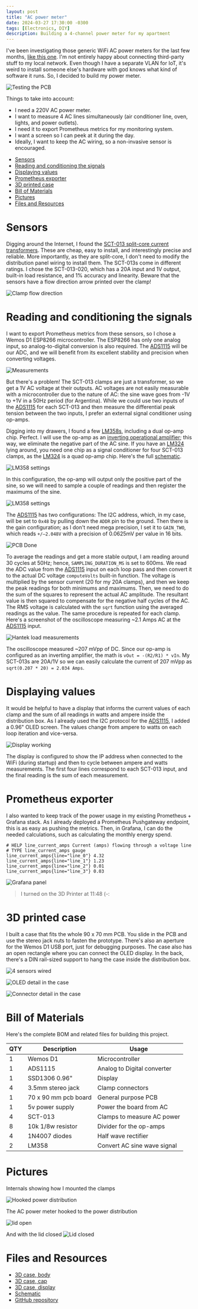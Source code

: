 ```yaml
---
layout: post
title: "AC power meter"
date: 2024-03-27 17:30:00 -0300
tags: [Electronics, DIY]
description: Building a 4-channel power meter for my apartment
---
```


I've been investigating those generic WiFi AC power meters for the last few months, [like this one](https://www.ebay.com/itm/385331989345). I'm not entirely happy about connecting third-party stuff to my local network. Even though I have a separate VLAN for IoT, it's weird to install someone else's hardware with god knows what kind of software it runs. So, I decided to build my power meter. 

![Testing the PCB](/assets/images/ac-current-meter-1/pcb-testing-header.jpg)


Things to take into account:
* I need a 220V AC power meter.
* I want to measure 4 AC lines simultaneously (air conditioner line, oven, lights, and power outlets).
* I need it to export Prometheus metrics for my monitoring system.
* I want a screen so I can peek at it during the day.
* Ideally, I want to keep the AC wiring, so a non-invasive sensor is encouraged.

- [Sensors](#sensors)
- [Reading and conditioning the signals](#reading-and-conditioning-the-signals)
- [Displaying values](#displaying-values)
- [Prometheus exporter](#prometheus-exporter)
- [3D printed case](#3d-printed-case)
- [Bill of Materials](#bill-of-materials)
- [Pictures](#pictures)
- [Files and Resources](#files-and-resources)


# Sensors
Digging around the Internet, I found the [SCT-013 split-core current transformers](/assets/files/ac-current-meter-1/sct-013-datasheet.pdf). These are cheap, easy to install, and interestingly precise and reliable. More importantly, as they are split-core, I don't need to modify the distribution panel wiring to install them. The SCT-013s come in different ratings. I chose the SCT-013-020, which has a 20A input and 1V output, built-in load resistance, and 1% accuracy and linearity. Beware that the sensors have a flow direction arrow printed over the clamp!

![Clamp flow direction](/assets/images/ac-current-meter-1/sensor-direction.jpg)


# Reading and conditioning the signals
I want to export Prometheus metrics from these sensors, so I chose a Wemos D1 ESP8266 microcontroller. The ESP8266 has only one analog input, so analog-to-digital conversion is also required. The [ADS1115](https://www.ti.com/product/ADS1115) will be our ADC, and we will benefit from its excellent stability and precision when converting voltages.

![Measurements](/assets/images/ac-current-meter-1/measuring-1.jpg)


But there's a problem! The SCT-013 clamps are just a transformer, so we get a 1V AC voltage at their outputs. AC voltages are not easily measurable with a microcontroller due to the nature of AC: the sine wave goes from -1V to +1V in a 50Hz period (for Argentina). While we could use two inputs of the [ADS1115](https://www.ti.com/product/ADS1115) for each SCT-013 and then measure the differential peak tension between the two inputs, I prefer an external signal conditioner using op-amps.

Digging into my drawers, I found a few [LM358s](https://www.ti.com/product/LM358), including a dual op-amp chip. Perfect. I will use the op-amp as an [inverting operational amplifier](https://www.monolithicpower.com/en/operational-amplifiers); this way, we eliminate the negative part of the AC sine. If you have an [LM324](https://www.ti.com/product/LM324) lying around, you need one chip as a signal conditioner for four SCT-013 clamps, as the [LM324](https://www.ti.com/product/LM324) is a quad op-amp chip. Here's the full [schematic](/assets/files/ac-current-meter-1/schematic.pdf).

![LM358 settings](/assets/images/ac-current-meter-1/op-amp-settings.png)

In this configuration, the op-amp will output only the positive part of the sine, so we will need to sample a couple of readings and then register the maximums of the sine.

![LM358 settings](/assets/images/ac-current-meter-1/op-amp-sim.png)

The [ADS1115](https://www.ti.com/product/ADS1115) has two configurations: The I2C address, which, in my case, will be set to `0x48` by pulling down the `ADDR` pin to the ground. Then there is the gain configuration; as I don't need mega precision, I set it to `GAIN_TWO`, which reads `+/—2.048V` with a precision of 0.0625mV per value in 16 bits.

![PCB Done](/assets/images/ac-current-meter-1/pcb-done-up.jpg)

To average the readings and get a more stable output, I am reading around 30 cycles at 50Hz; hence, `SAMPLING_DURATION_MS` is set to 600ms. We read the ADC value from the [ADS1115](https://www.ti.com/product/ADS1115) input on each loop pass and then convert it to the actual DC voltage `computeVolts` built-in function. The voltage is multiplied by the sensor current (20 for my 20A clamps), and then we keep the peak readings for both minimums and maximums. Then, we need to do the sum of the squares to represent the actual AC amplitude. The resultant value is then squared to compensate for the negative half cycles of the AC. The RMS voltage is calculated with the `sqrt` function using the averaged readings as the value. The same procedure is repeated for each clamp. Here's a screenshot of the oscilloscope measuring ~2.1 Amps AC at the [ADS1115](https://www.ti.com/product/ADS1115) input.

![Hantek load measurements](/assets/images/ac-current-meter-1/hantek-measurements.png)

The oscilloscope measured ~207 mVpp of DC. Since our op-amp is configured as an inverting amplifier, the math is `vOut = -(R2/R1) * vIn`. My SCT-013s are 20A/1V so we can easily calculate the current of 207 mVpp as `sqrt(0.207 * 20) = 2.034 Amps`.


# Displaying values
It would be helpful to have a display that informs the current values of each clamp and the sum of all readings in watts and ampere inside the distribution box. As I already used the I2C protocol for the [ADS1115](https://www.ti.com/product/ADS1115), I added a 0.96" OLED screen. The values change from ampere to watts on each loop iteration and vice-versa.

![Display working](/assets/images/ac-current-meter-1/display-working.jpg)

The display is configured to show the IP address when connected to the WiFi (during startup) and then to cycle between ampere and watts measurements. The first four lines correspond to each SCT-013 input, and the final reading is the sum of each measurement.


# Prometheus exporter
I also wanted to keep track of the power usage in my existing Prometheus + Grafana stack. As I already deployed a Prometheus Pushgateway endpoint, this is as easy as pushing the metrics. Then, in Grafana, I can do the needed calculations, such as calculating the monthly energy spend.

```
# HELP line_current_amps Current (amps) flowing through a voltage line
# TYPE line_current_amps gauge
line_current_amps{line="line_0"} 4.32
line_current_amps{line="line_1"} 1.23
line_current_amps{line="line_2"} 0.01
line_current_amps{line="line_3"} 0.03
```

![Grafana panel](/assets/images/ac-current-meter-1/grafana.png)
> I turned on the 3D Printer at 11:48 (-:


# 3D printed case
I built a case that fits the whole 90 x 70 mm PCB. You slide in the PCB and use the stereo jack nuts to fasten the prototype. There's also an aperture for the Wemos D1 USB port, just for debugging purposes. The case also has an open rectangle where you can connect the OLED display. In the back, there's a DIN rail-sized support to hang the case inside the distribution box.

![4 sensors wired](/assets/images/ac-current-meter-1/finalized-4-sensors.jpg)

![OLED detail in the case](/assets/images/ac-current-meter-1/case-oled.jpg)

![Connector detail in the case](/assets/images/ac-current-meter-1/connectors-case.jpg)


# Bill of Materials
Here's the complete BOM and related files for building this project.

| QTY | Description          | Usage                       |
| --- | -------------------- | --------------------------- |
| 1   | Wemos D1             | Microcontroller             |
| 1   | ADS1115              | Analog to Digital converter |
| 1   | SSD1306 0.96"        | Display                     |
| 4   | 3.5mm stereo jack    | Clamp connectors            |
| 1   | 70 x 90 mm pcb board | General purpose PCB         |
| 1   | 5v power supply      | Power the board from AC     |
| 4   | SCT-013              | Clamps to measure AC power  |
| 8   | 10k 1/8w resistor    | Divider for the op-amps     |
| 4   | 1N4007 diodes        | Half wave rectifier         |
| 2   | LM358                | Convert AC sine wave signal |


# Pictures

Internals showing how I mounted the clamps

![Hooked power distribution](/assets/images/ac-current-meter-1/power-hooked.jpg)

The AC power meter hooked to the power distribution

![lid open](/assets/images/ac-current-meter-1/power-hooked-lid-open.jpg)


And with the lid closed
![Lid closed](/assets/images/ac-current-meter-1/power-hooked-lid-closed.jpg)


# Files and Resources

- [3D case, body](/assets/files/ac-current-meter-1/ac-meter-box.stl)
- [3D case, cap](/assets/files/ac-current-meter-1/ac-meter-cap.stl)
- [3D case, display](/assets/files/ac-current-meter-1/ac-meter-display.stl)
- [Schematic](/assets/files/ac-current-meter-1/schematic.pdf)
- [GitHub repository](https://github.com/reynico/esp8266-power-meter)